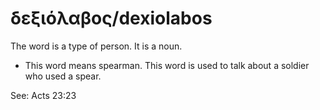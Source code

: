 # δεξιόλαβος/dexiolabos
The word is a type of person. It is a noun. 

* This word means spearman. This word is used to talk about a soldier who used a spear.
 
See: Acts 23:23
